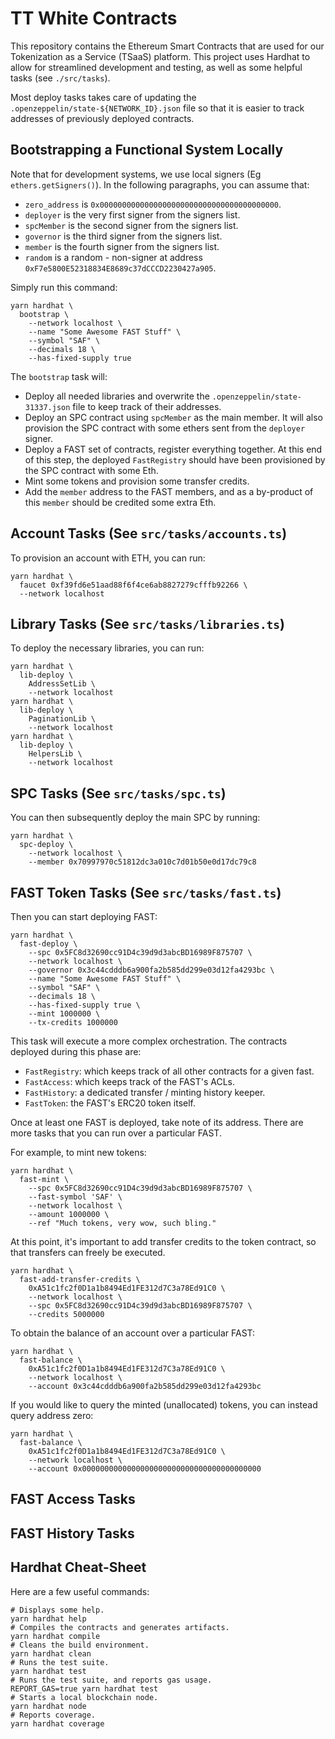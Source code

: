 # TT White Contracts

This repository contains the Ethereum Smart Contracts that are used for our Tokenization as a Service (TSaaS) platform.
This project uses Hardhat to allow for streamlined development and testing, as well as some helpful tasks (see `./src/tasks`).

Most deploy tasks takes care of updating the `.openzeppelin/state-${NETWORK_ID}.json` file so that it is easier to track addresses of previously deployed contracts.

## Bootstrapping a Functional System Locally

Note that for development systems, we use local signers (Eg `ethers.getSigners()`). In the following paragraphs, you can assume that:
- `zero_address` is `0x0000000000000000000000000000000000000000`.
- `deployer` is the very first signer from the signers list.
- `spcMember` is the second signer from the signers list.
- `governor` is the third signer from the signers list.
- `member` is the fourth signer from the signers list.
- `random` is a random - non-signer at address `0xF7e5800E52318834E8689c37dCCCD2230427a905`.

Simply run this command:

```shell
yarn hardhat \
  bootstrap \
    --network localhost \
    --name "Some Awesome FAST Stuff" \
    --symbol "SAF" \
    --decimals 18 \
    --has-fixed-supply true
```

The `bootstrap` task will:

- Deploy all needed libraries and overwrite the `.openzeppelin/state-31337.json` file to keep track of their addresses.
- Deploy an SPC contract using `spcMember` as the main member. It will also provision the SPC contract with some ethers sent from the `deployer` signer.
- Deploy a FAST set of contracts, register everything together. At this end of this step, the deployed `FastRegistry` should have been provisioned by the SPC contract with some Eth.
- Mint some tokens and provision some transfer credits.
- Add the `member` address to the FAST members, and as a by-product of this `member` should be credited some extra Eth.

## Account Tasks (See `src/tasks/accounts.ts`)

To provision an account with ETH, you can run:

```shell
yarn hardhat \
  faucet 0xf39fd6e51aad88f6f4ce6ab8827279cfffb92266 \
  --network localhost
```

## Library Tasks (See `src/tasks/libraries.ts`)

To deploy the necessary libraries, you can run:

```shell
yarn hardhat \
  lib-deploy \
    AddressSetLib \
    --network localhost
yarn hardhat \
  lib-deploy \
    PaginationLib \
    --network localhost
yarn hardhat \
  lib-deploy \
    HelpersLib \
    --network localhost
```

## SPC Tasks (See `src/tasks/spc.ts`)

You can then subsequently deploy the main SPC by running:

```shell
yarn hardhat \
  spc-deploy \
    --network localhost \
    --member 0x70997970c51812dc3a010c7d01b50e0d17dc79c8
```

## FAST Token Tasks (See `src/tasks/fast.ts`)

Then you can start deploying FAST:

```shell
yarn hardhat \
  fast-deploy \
    --spc 0x5FC8d32690cc91D4c39d9d3abcBD16989F875707 \
    --network localhost \
    --governor 0x3c44cdddb6a900fa2b585dd299e03d12fa4293bc \
    --name "Some Awesome FAST Stuff" \
    --symbol "SAF" \
    --decimals 18 \
    --has-fixed-supply true \
    --mint 1000000 \
    --tx-credits 1000000
```

This task will execute a more complex orchestration. The contracts deployed during this phase are:
- `FastRegistry`: which keeps track of all other contracts for a given fast.
- `FastAccess`: which keeps track of the FAST's ACLs.
- `FastHistory`: a dedicated transfer / minting history keeper.
- `FastToken`: the FAST's ERC20 token itself.

Once at least one FAST is deployed, take note of its address. There are more tasks that you can run
over a particular FAST.

For example, to mint new tokens:

```shell
yarn hardhat \
  fast-mint \
    --spc 0x5FC8d32690cc91D4c39d9d3abcBD16989F875707 \
    --fast-symbol 'SAF' \
    --network localhost \
    --amount 1000000 \
    --ref "Much tokens, very wow, such bling."
```

At this point, it's important to add transfer credits to the token contract, so that transfers
can freely be executed.

```shell
yarn hardhat \
  fast-add-transfer-credits \
    0xA51c1fc2f0D1a1b8494Ed1FE312d7C3a78Ed91C0 \
    --network localhost \
    --spc 0x5FC8d32690cc91D4c39d9d3abcBD16989F875707 \
    --credits 5000000
```

To obtain the balance of an account over a particular FAST:

```shell
yarn hardhat \
  fast-balance \
    0xA51c1fc2f0D1a1b8494Ed1FE312d7C3a78Ed91C0 \
    --network localhost \
    --account 0x3c44cdddb6a900fa2b585dd299e03d12fa4293bc
```

If you would like to query the minted (unallocated) tokens, you can instead query address zero:

```shell
yarn hardhat \
  fast-balance \
    0xA51c1fc2f0D1a1b8494Ed1FE312d7C3a78Ed91C0 \
    --network localhost \
    --account 0x0000000000000000000000000000000000000000
```

## FAST Access Tasks

## FAST History Tasks

## Hardhat Cheat-Sheet

Here are a few useful commands:

```shell
# Displays some help.
yarn hardhat help
# Compiles the contracts and generates artifacts.
yarn hardhat compile
# Cleans the build environment.
yarn hardhat clean
# Runs the test suite.
yarn hardhat test
# Runs the test suite, and reports gas usage.
REPORT_GAS=true yarn hardhat test
# Starts a local blockchain node.
yarn hardhat node
# Reports coverage.
yarn hardhat coverage
```
